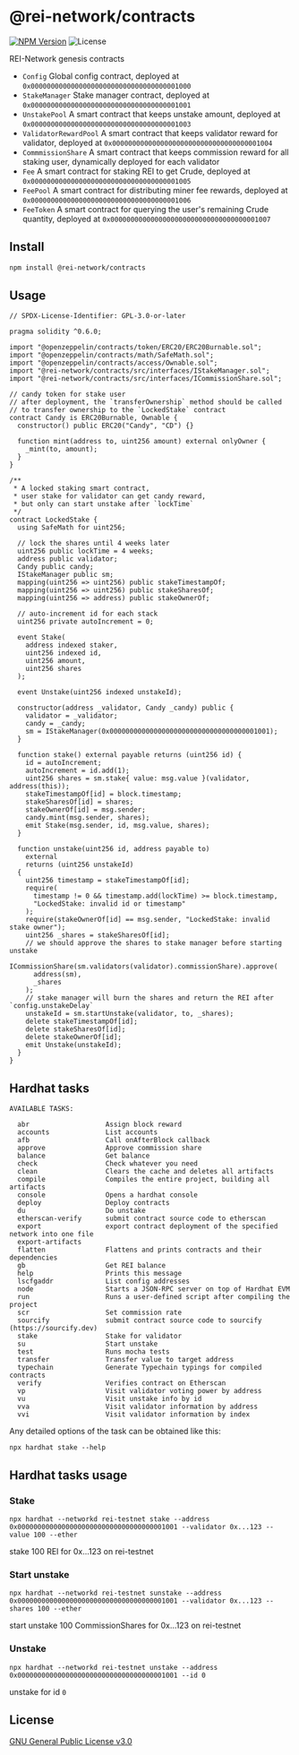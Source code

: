 # @rei-network/contracts

[![NPM Version](https://img.shields.io/npm/v/@rei-network/contracts)](https://www.npmjs.org/package/@rei-network/contracts)
![License](https://img.shields.io/npm/l/@rei-network/contracts)

REI-Network genesis contracts

- `Config` Global config contract, deployed at `0x0000000000000000000000000000000000001000`
- `StakeManager` Stake manager contract, deployed at `0x0000000000000000000000000000000000001001`
- `UnstakePool` A smart contract that keeps unstake amount, deployed at `0x0000000000000000000000000000000000001003`
- `ValidatorRewardPool` A smart contract that keeps validator reward for validator, deployed at `0x0000000000000000000000000000000000001004`
- `CommmissionShare` A smart contract that keeps commission reward for all staking user, dynamically deployed for each validator
- `Fee` A smart contract for staking REI to get Crude, deployed at `0x0000000000000000000000000000000000001005`
- `FeePool` A smart contract for distributing miner fee rewards, deployed at `0x0000000000000000000000000000000000001006`
- `FeeToken` A smart contract for querying the user's remaining Crude quantity, deployed at `0x0000000000000000000000000000000000001007`

## Install

```sh
npm install @rei-network/contracts
```

## Usage

```solidity
// SPDX-License-Identifier: GPL-3.0-or-later

pragma solidity ^0.6.0;

import "@openzeppelin/contracts/token/ERC20/ERC20Burnable.sol";
import "@openzeppelin/contracts/math/SafeMath.sol";
import "@openzeppelin/contracts/access/Ownable.sol";
import "@rei-network/contracts/src/interfaces/IStakeManager.sol";
import "@rei-network/contracts/src/interfaces/ICommissionShare.sol";

// candy token for stake user
// after deployment, the `transferOwnership` method should be called
// to transfer ownership to the `LockedStake` contract
contract Candy is ERC20Burnable, Ownable {
  constructor() public ERC20("Candy", "CD") {}

  function mint(address to, uint256 amount) external onlyOwner {
    _mint(to, amount);
  }
}

/**
 * A locked staking smart contract,
 * user stake for validator can get candy reward,
 * but only can start unstake after `lockTime`
 */
contract LockedStake {
  using SafeMath for uint256;

  // lock the shares until 4 weeks later
  uint256 public lockTime = 4 weeks;
  address public validator;
  Candy public candy;
  IStakeManager public sm;
  mapping(uint256 => uint256) public stakeTimestampOf;
  mapping(uint256 => uint256) public stakeSharesOf;
  mapping(uint256 => address) public stakeOwnerOf;

  // auto-increment id for each stack
  uint256 private autoIncrement = 0;

  event Stake(
    address indexed staker,
    uint256 indexed id,
    uint256 amount,
    uint256 shares
  );

  event Unstake(uint256 indexed unstakeId);

  constructor(address _validator, Candy _candy) public {
    validator = _validator;
    candy = _candy;
    sm = IStakeManager(0x0000000000000000000000000000000000001001);
  }

  function stake() external payable returns (uint256 id) {
    id = autoIncrement;
    autoIncrement = id.add(1);
    uint256 shares = sm.stake{ value: msg.value }(validator, address(this));
    stakeTimestampOf[id] = block.timestamp;
    stakeSharesOf[id] = shares;
    stakeOwnerOf[id] = msg.sender;
    candy.mint(msg.sender, shares);
    emit Stake(msg.sender, id, msg.value, shares);
  }

  function unstake(uint256 id, address payable to)
    external
    returns (uint256 unstakeId)
  {
    uint256 timestamp = stakeTimestampOf[id];
    require(
      timestamp != 0 && timestamp.add(lockTime) >= block.timestamp,
      "LockedStake: invalid id or timestamp"
    );
    require(stakeOwnerOf[id] == msg.sender, "LockedStake: invalid stake owner");
    uint256 _shares = stakeSharesOf[id];
    // we should approve the shares to stake manager before starting unstake
    ICommissionShare(sm.validators(validator).commissionShare).approve(
      address(sm),
      _shares
    );
    // stake manager will burn the shares and return the REI after `config.unstakeDelay`
    unstakeId = sm.startUnstake(validator, to, _shares);
    delete stakeTimestampOf[id];
    delete stakeSharesOf[id];
    delete stakeOwnerOf[id];
    emit Unstake(unstakeId);
  }
}

```

## Hardhat tasks

```
AVAILABLE TASKS:

  abr                   Assign block reward
  accounts              List accounts
  afb                   Call onAfterBlock callback
  approve               Approve commission share
  balance               Get balance
  check                 Check whatever you need
  clean                 Clears the cache and deletes all artifacts
  compile               Compiles the entire project, building all artifacts
  console               Opens a hardhat console
  deploy                Deploy contracts
  du                    Do unstake
  etherscan-verify      submit contract source code to etherscan
  export                export contract deployment of the specified network into one file
  export-artifacts
  flatten               Flattens and prints contracts and their dependencies
  gb                    Get REI balance
  help                  Prints this message
  lscfgaddr             List config addresses
  node                  Starts a JSON-RPC server on top of Hardhat EVM
  run                   Runs a user-defined script after compiling the project
  scr                   Set commission rate
  sourcify              submit contract source code to sourcify (https://sourcify.dev)
  stake                 Stake for validator
  su                    Start unstake
  test                  Runs mocha tests
  transfer              Transfer value to target address
  typechain             Generate Typechain typings for compiled contracts
  verify                Verifies contract on Etherscan
  vp                    Visit validator voting power by address
  vu                    Visit unstake info by id
  vva                   Visit validator information by address
  vvi                   Visit validator information by index
```

Any detailed options of the task can be obtained like this:

```
npx hardhat stake --help
```

## Hardhat tasks usage

### Stake

```
npx hardhat --networkd rei-testnet stake --address 0x0000000000000000000000000000000000001001 --validator 0x...123 --value 100 --ether
```

stake 100 REI for 0x...123 on rei-testnet

### Start unstake

```
npx hardhat --networkd rei-testnet sunstake --address 0x0000000000000000000000000000000000001001 --validator 0x...123 --shares 100 --ether
```

start unstake 100 CommissionShares for 0x...123 on rei-testnet

### Unstake

```
npx hardhat --networkd rei-testnet unstake --address 0x0000000000000000000000000000000000001001 --id 0
```

unstake for id `0`

## License

[GNU General Public License v3.0](https://www.gnu.org/licenses/gpl-3.0.en.html)
